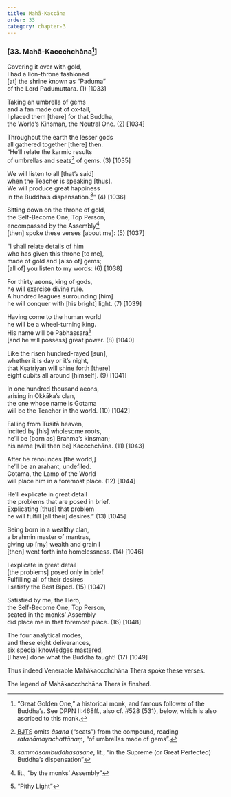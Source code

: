 ```yaml
---
title: Mahā-Kaccāna
order: 33
category: chapter-3
---
```


### \[33. Mahā-Ka<span class="diacritics" data-state="on">cc</span><span class="no-diacritics" data-state="off">chch</span>āna[^1]\]

Covering it over with gold,  
I had a lion-throne fashioned  
\[at\] the shrine known as “Paduma”  
of the Lord Padumuttara. (1) \[1033\]

Taking an umbrella of gems  
and a fan made out of ox-tail,  
I placed them \[there\] for that Buddha,  
the World’s Kinsman, the Neutral One. (2) \[1034\]

Throughout the earth the lesser gods  
all gathered together \[there\] then.  
“He’ll relate the karmic results  
of umbrellas and seats[^2] of gems. (3) \[1035\]

We will listen to all \[that’s said\]  
when the Teacher is speaking \[thus\].  
We will produce great happiness  
in the Buddha’s dispensation.[^3]” (4) \[1036\]

Sitting down on the throne of gold,  
the Self-Become One, Top Person,  
encompassed by the Assembly[^4]  
\[then\] spoke these verses \[about me\]: (5) \[1037\]

“I shall relate details of him  
who has given this throne \[to me\],  
made of gold and \[also of\] gems;  
\[all of\] you listen to my words: (6) \[1038\]

For thirty aeons, king of gods,  
he will exercise divine rule.  
A hundred leagues surrounding \[him\]  
he will conquer with \[his bright\] light. (7) \[1039\]

Having come to the human world  
he will be a wheel-turning king.  
His name will be Pabhassara[^5]  
\[and he will possess\] great power. (8) \[1040\]

Like the risen hundred-rayed \[sun\],  
whether it is day or it’s night,  
that Kṣatriyan will shine forth \[there\]  
eight cubits all around \[himself\]. (9) \[1041\]

In one hundred thousand aeons,  
arising in Okkāka’s clan,  
the one whose name is Gotama  
will be the Teacher in the world. (10) \[1042\]

Falling from Tusitā heaven,  
incited by \[his\] wholesome roots,  
he’ll be \[born as\] Brahma’s kinsman;  
his name \[will then be\] Ka<span class="diacritics" data-state="on">cc</span><span class="no-diacritics" data-state="off">chch</span>āna. (11) \[1043\]

After he renounces \[the world,\]  
he’ll be an arahant, undefiled.  
Gotama, the Lamp of the World  
will place him in a foremost place. (12) \[1044\]

He’ll explicate in great detail  
the problems that are posed in brief.  
Explicating \[thus\] that problem  
he will fulfill \[all their\] desires.” (13) \[1045\]

Being born in a wealthy clan,  
a brahmin master of mantras,  
giving up \[my\] wealth and grain I  
\[then\] went forth into homelessness. (14) \[1046\]

I explicate in great detail  
\[the problems\] posed only in brief.  
Fulfilling all of their desires  
I satisfy the Best Biped. (15) \[1047\]

Satisfied by me, the Hero,  
the Self-Become One, Top Person,  
seated in the monks’ Assembly  
did place me in that foremost place. (16) \[1048\]

The four analytical modes,  
and these eight deliverances,  
six special knowledges mastered,  
\[I have\] done what the Buddha taught! (17) \[1049\]

Thus indeed Venerable Mahāka<span class="diacritics" data-state="on">cc</span><span class="no-diacritics" data-state="off">chch</span>āna Thera spoke these verses.

The legend of Mahāka<span class="diacritics" data-state="on">cc</span><span class="no-diacritics" data-state="off">chch</span>āna Thera is finshed.

[^1]: “Great Golden One,” a historical monk, and famous follower of the Buddha’s. See DPPN II:468ff., also cf. \#528 {531}, below, which is also ascribed to this monk.

[^2]: <abbr title="Buddha Jayanthi Tripitaka Series">BJTS</abbr> omits *āsana* (“seats”) from the compound, reading *ratanāmayachattānaṃ*, “of umbrellas made of gems”.

[^3]: *sammāsambuddhasāsane*, lit., “in the Supreme (or Great Perfected) Buddha’s dispensation”

[^4]: lit., “by the monks’ Assembly”

[^5]: “Pithy Light”
